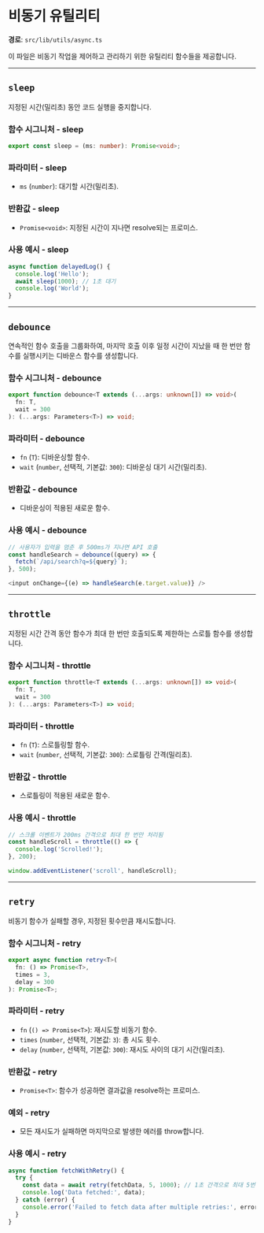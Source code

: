 # 비동기 유틸리티

**경로**: `src/lib/utils/async.ts`

이 파일은 비동기 작업을 제어하고 관리하기 위한 유틸리티 함수들을 제공합니다.

---

## `sleep`

지정된 시간(밀리초) 동안 코드 실행을 중지합니다.

### 함수 시그니처 - sleep

```typescript
export const sleep = (ms: number): Promise<void>;
```

### 파라미터 - sleep

- `ms` (`number`): 대기할 시간(밀리초).

### 반환값 - sleep

- `Promise<void>`: 지정된 시간이 지나면 resolve되는 프로미스.

### 사용 예시 - sleep

```typescript
async function delayedLog() {
  console.log('Hello');
  await sleep(1000); // 1초 대기
  console.log('World');
}
```

---

## `debounce`

연속적인 함수 호출을 그룹화하여, 마지막 호출 이후 일정 시간이 지났을 때 한 번만 함수를 실행시키는 디바운스 함수를 생성합니다.

### 함수 시그니처 - debounce

```typescript
export function debounce<T extends (...args: unknown[]) => void>(
  fn: T, 
  wait = 300
): (...args: Parameters<T>) => void;
```

### 파라미터 - debounce

- `fn` (`T`): 디바운싱할 함수.
- `wait` (`number`, 선택적, 기본값: `300`): 디바운싱 대기 시간(밀리초).

### 반환값 - debounce

- 디바운싱이 적용된 새로운 함수.

### 사용 예시 - debounce

```typescript
// 사용자가 입력을 멈춘 후 500ms가 지나면 API 호출
const handleSearch = debounce((query) => {
  fetch(`/api/search?q=${query}`);
}, 500);

<input onChange={(e) => handleSearch(e.target.value)} />
```

---

## `throttle`

지정된 시간 간격 동안 함수가 최대 한 번만 호출되도록 제한하는 스로틀 함수를 생성합니다.

### 함수 시그니처 - throttle

```typescript
export function throttle<T extends (...args: unknown[]) => void>(
  fn: T, 
  wait = 300
): (...args: Parameters<T>) => void;
```

### 파라미터 - throttle

- `fn` (`T`): 스로틀링할 함수.
- `wait` (`number`, 선택적, 기본값: `300`): 스로틀링 간격(밀리초).

### 반환값 - throttle

- 스로틀링이 적용된 새로운 함수.

### 사용 예시 - throttle

```typescript
// 스크롤 이벤트가 200ms 간격으로 최대 한 번만 처리됨
const handleScroll = throttle(() => {
  console.log('Scrolled!');
}, 200);

window.addEventListener('scroll', handleScroll);
```

---

## `retry`

비동기 함수가 실패할 경우, 지정된 횟수만큼 재시도합니다.

### 함수 시그니처 - retry

```typescript
export async function retry<T>(
  fn: () => Promise<T>, 
  times = 3, 
  delay = 300
): Promise<T>;
```

### 파라미터 - retry

- `fn` (`() => Promise<T>`): 재시도할 비동기 함수.
- `times` (`number`, 선택적, 기본값: `3`): 총 시도 횟수.
- `delay` (`number`, 선택적, 기본값: `300`): 재시도 사이의 대기 시간(밀리초).

### 반환값 - retry

- `Promise<T>`: 함수가 성공하면 결과값을 resolve하는 프로미스.

### 예외 - retry

- 모든 재시도가 실패하면 마지막으로 발생한 에러를 throw합니다.

### 사용 예시 - retry

```typescript
async function fetchWithRetry() {
  try {
    const data = await retry(fetchData, 5, 1000); // 1초 간격으로 최대 5번 시도
    console.log('Data fetched:', data);
  } catch (error) {
    console.error('Failed to fetch data after multiple retries:', error);
  }
}
```
